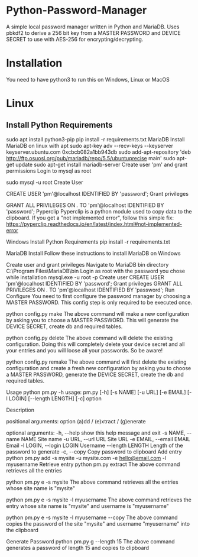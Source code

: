 # Python-Password-Manager
A simple local password manager written in Python and MariaDB. Uses pbkdf2 to derive a 256 bit key from a MASTER PASSWORD and DEVICE SECRET to use with AES-256 for encrypting/decrypting.

# Installation
You need to have python3 to run this on Windows, Linux or MacOS

# Linux

## Install Python Requirements
sudo apt install python3-pip
pip install -r requirements.txt
MariaDB
Install MariaDB on linux with apt
sudo apt-key adv --recv-keys --keyserver keyserver.ubuntu.com 0xcbcb082a1bb943db
sudo add-apt-repository 'deb http://ftp.osuosl.org/pub/mariadb/repo/5.5/ubuntuprecise main'
sudo apt-get update
sudo apt-get install mariadb-server
Create user 'pm' and grant permissions
Login to mysql as root

sudo mysql -u root
Create User

CREATE USER 'pm'@localhost IDENTIFIED BY 'password';
Grant privileges

GRANT ALL PRIVILEGES ON *.* TO 'pm'@localhost IDENTIFIED BY 'password';
Pyperclip
Pyperclip is a python module used to copy data to the clipboard. If you get a "not implemented error", follow this simple fix: https://pyperclip.readthedocs.io/en/latest/index.html#not-implemented-error

Windows
Install Python Requirements
pip install -r requirements.txt

MariaDB
Install
Follow these instructions to install MariaDB on Windows

Create user and grant privileges
Navigate to MariaDB bin directory
C:\Program Files\MariaDB\bin
Login as root with the password you chose while installation
mysql.exe -u root -p
Create user
CREATE USER 'pm'@localhost IDENTIFIED BY 'password';
Grant privileges
GRANT ALL PRIVILEGES ON *.* TO 'pm'@localhost IDENTIFIED BY 'password';
Run
Configure
You need to first configure the password manager by choosing a MASTER PASSWORD. This config step is only required to be executed once.

python config.py make
The above command will make a new configuration by asking you to choose a MASTER PASSWORD. This will generate the DEVICE SECRET, create db and required tables.

python config.py delete
The above command will delete the existing configuration. Doing this will completely delete your device secret and all your entries and you will loose all your passwords. So be aware!

python config.py remake
The above command will first delete the existing configuration and create a fresh new configuration by asking you to choose a MASTER PASSWORD, generate the DEVICE SECRET, create the db and required tables.

Usage
python pm.py -h
usage: pm.py [-h] [-s NAME] [-u URL] [-e EMAIL] [-l LOGIN] [--length LENGTH] [-c] option

Description

positional arguments:
  option                (a)dd / (e)xtract / (g)enerate

optional arguments:
  -h, --help            show this help message and exit
  -s NAME, --name NAME  Site name
  -u URL, --url URL     Site URL
  -e EMAIL, --email EMAIL
                        Email
  -l LOGIN, --login LOGIN
                        Username
  --length LENGTH       Length of the password to generate
  -c, --copy            Copy password to clipboard
Add entry
python pm.py add -s mysite -u mysite.com -e hello@email.com -l myusername
Retrieve entry
python pm.py extract
The above command retrieves all the entries

python pm.py e -s mysite
The above command retrieves all the entries whose site name is "mysite"

python pm.py e -s mysite -l myusername
The above command retrieves the entry whose site name is "mysite" and username is "myusername"

python pm.py e -s mysite -l myusername --copy
The above command copies the password of the site "mysite" and username "myusername" into the clipboard

Generate Password
python pm.py g --length 15
The above command generates a password of length 15 and copies to clipboard
